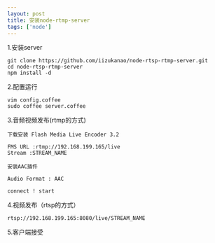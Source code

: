 ```yaml
---
layout: post
title: 安装node-rtmp-server
tags: ['node']
---
```


1.安装server
 
	git clone https://github.com/iizukanao/node-rtsp-rtmp-server.git
	cd node-rtsp-rtmp-server
	npm install -d

2.配置运行

	vim config.coffee
	sudo coffee server.coffee


3.音频视频发布(rtmp的方式)

	下载安装 Flash Media Live Encoder 3.2

	FMS URL :rtmp://192.168.199.165/live
	Stream :STREAM_NAME
	
	安装AAC插件

	Audio Format : AAC

	connect ! start

4.视频发布（rtsp的方式）

	rtsp://192.168.199.165:8080/live/STREAM_NAME

5.客户端接受


